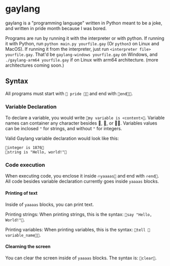 # gaylang

gaylang is a "programming language" written in Python meant to be a joke, and written in pride month because I was bored.

Programs are run by running it with the interpreter or with python. If running it with Python, run `python main.py yourfile.gay`  (Or `python3` on Linux and MacOS). If running it from the interpreter, just run `<interpreter file> yourfile.gay`. That'd be `gaylang-windows yourfile.gay` on Windows, and `./gaylang-arm64 yourfile.gay` if on Linux with arm64 architecture. (more architectures coming soon.)

## Syntax

All programs must start with `🌈 pride 🏳️‍🌈` and end with `🌈end🏳️‍🌈`. 

### Variable Declaration

To declare a variable, you would write `💃my variable is <content>💃`. Variable names can container any character besides 💃, 🌈, or 🏳️‍🌈. 
Variables values can be inclosed `"` for strings, and without `"` for integers.

Valid Gaylang variable declaration would look like this:

```
💃integer is 1876💃
💃string is "Hello, world!"💃
```

### Code execution

When executing code, you enclose it inside `🔥yaaaas💃` and end with `🔥end💃`. All code besides variable declaration currently goes inside `yaaaas` blocks.

#### Printing of text

Inside of `yaaaas` blocks, you can print text.

Printing strings:
When printing strings, this is the syntax: `🌈say "Hello, World!"🎉`.

Printing variables:
When printing variables, this is the syntax: `🌈tell 💃variable_name🌈🎉`.

#### Clearning the screen

You can clear the screen inside of `yaaaas` blocks. The syntax is: `🌈clear🌈`.